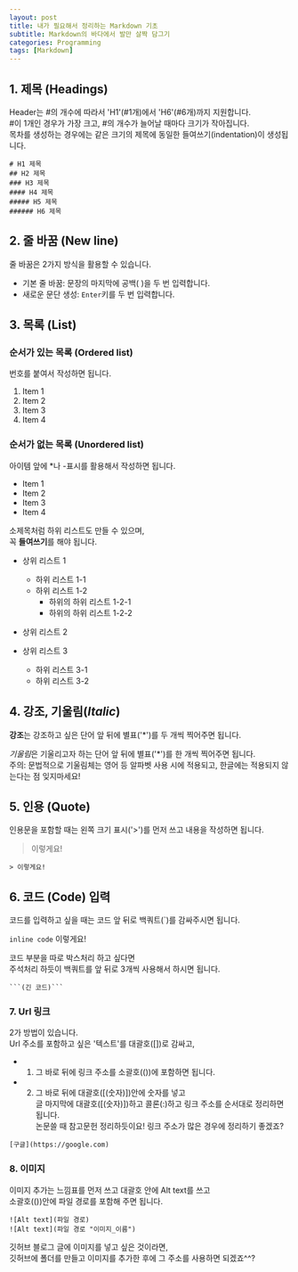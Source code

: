 ```yaml
---
layout: post
title: 내가 필요해서 정리하는 Markdown 기초
subtitle: Markdown의 바다에서 발만 살짝 담그기 
categories: Programming 
tags: [Markdown]
---
```



## 1. 제목 (Headings)

Header는 #의 개수에 따라서 'H1'(#1개)에서 'H6'(#6개)까지 지원합니다.  
#이 1개인 경우가 가장 크고, #의 개수가 늘어날 때마다 크기가 작아집니다.     
목차를 생성하는 경우에는 같은 크기의 제목에 동일한 들여쓰기(indentation)이 생성됩니다.   


```
# H1 제목
## H2 제목
### H3 제목
#### H4 제목
##### H5 제목
###### H6 제목  
```


## 2. 줄 바꿈 (New line)

줄 바꿈은 2가지 방식을 활용할 수 있습니다.  
- 기본 줄 바꿈: 문장의 마지막에 공백( )을 두 번 입력합니다.  
- 새로운 문단 생성: `Enter`키를 두 번 입력합니다.  



## 3. 목록 (List)

### 순서가 있는 목록 (Ordered list)  

번호를 붙여서 작성하면 됩니다.   
  
1. Item 1  
2. Item 2  
3. Item 3  
4. Item 4  
  
### 순서가 없는 목록 (Unordered list)

아이템 앞에 *나 -표시를 활용해서 작성하면 됩니다.   

* Item 1  
* Item 2  
* Item 3  
* Item 4  


소제목처럼 하위 리스트도 만들 수 있으며,      
꼭 **들여쓰기**를 해야 됩니다.  


* 상위 리스트 1   
  * 하위 리스트 1-1    
  * 하위 리스트 1-2    
    * 하위의 하위 리스트 1-2-1    
    * 하위의 하위 리스트 1-2-2    

* 상위 리스트 2    
* 상위 리스트 3    
  * 하위 리스트 3-1    
  * 하위 리스트 3-2    



## 4. **강조**, 기울림(*Italic*)

**강조**는 강조하고 싶은 단어 앞 뒤에 별표('*')를 두 개씩 찍어주면 됩니다.  

*기울림*은 기울리고자 하는 단어 앞 뒤에 별표('*')를 한 개씩 찍어주면 됩니다.  
주의: 문법적으로 기울림체는 영어 등 알파벳 사용 시에 적용되고, 한글에는 적용되지 않는다는 점 잊지마세요!   



## 5. 인용 (Quote)

인용문을 포함할 때는 왼쪽 크기 표시('>')를 먼저 쓰고 내용을 작성하면 됩니다.   

> 이렇게요!  


```
> 이렇게요! 
```


## 6. 코드 (Code) 입력 

코드를 입력하고 싶을 때는 코드 앞 뒤로 백쿼트(`)를 감싸주시면 됩니다.   


`inline code` 이렇게요! 


코드 부분을 따로 박스처리 하고 싶다면   
주석처리 하듯이 백쿼트를 앞 뒤로 3개씩 사용해서 하시면 됩니다.    


```
```(긴 코드)```
```



### 7. Url 링크  

2가 방법이 있습니다.   
Url 주소를 포함하고 싶은 '텍스트'를 대괄호([])로 감싸고,  
- 1) 그 바로 뒤에 링크 주소를 소괄호(())에 포함하면 됩니다.   

- 2) 그 바로 뒤에 대괄호([(숫자)])안에 숫자를 넣고  
글 마지막에 대괄호([(숫자)])하고 콜론(:)하고 링크 주소를 순서대로 정리하면 됩니다.  
논문쓸 때 참고문헌 정리하듯이요! 링크 주소가 많은 경우에 정리하기 좋겠죠?   


```
[구글](https://google.com)
```


### 8. 이미지 

이미지 추가는 느낌표를 먼저 쓰고 대괄호 안에 Alt text를 쓰고  
소괄호(())안에 파일 경로를 포함해 주면 됩니다.   


```
![Alt text](파일 경로)  
![Alt text](파일 경로 "이미지_이름")  
```


깃허브 블로그 글에 이미지를 넣고 싶은 것이라면,  
깃허브에 폴더를 만들고 이미지를 추가한 후에 그 주소를 사용하면 되겠죠^^?   


